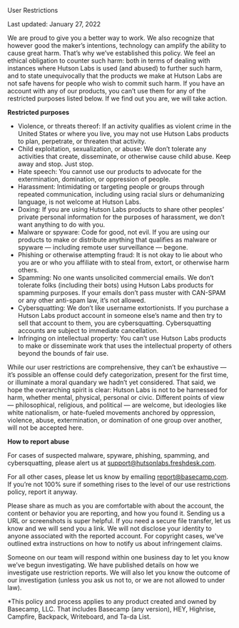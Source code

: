 User Restrictions

Last updated: January 27, 2022

We are proud to give you a better way to work. We also recognize that however good the maker’s intentions, technology can amplify the ability to cause great harm. That’s why we’ve established this policy. We feel an ethical obligation to counter such harm: both in terms of dealing with instances where Hutson Labs is used (and abused) to further such harm, and to state unequivocally that the products we make at Hutson Labs are not safe havens for people who wish to commit such harm. If you have an account with any of our products, you can’t use them for any of the restricted purposes listed below. If we find out you are, we will take action.

**Restricted purposes**

* Violence, or threats thereof: If an activity qualifies as violent crime in the United States or where you live, you may not use Hutson Labs products to plan, perpetrate, or threaten that activity.
* Child exploitation, sexualization, or abuse: We don’t tolerate any activities that create, disseminate, or otherwise cause child abuse. Keep away and stop. Just stop.
* Hate speech: You cannot use our products to advocate for the extermination, domination, or oppression of people.
* Harassment: Intimidating or targeting people or groups through repeated communication, including using racial slurs or dehumanizing language, is not welcome at Hutson Labs.
* Doxing: If you are using Hutson Labs products to share other peoples’ private personal information for the purposes of harassment, we don’t want anything to do with you.
* Malware or spyware: Code for good, not evil. If you are using our products to make or distribute anything that qualifies as malware or spyware — including remote user surveillance — begone.
* Phishing or otherwise attempting fraud: It is not okay to lie about who you are or who you affiliate with to steal from, extort, or otherwise harm others.
* Spamming: No one wants unsolicited commercial emails. We don’t tolerate folks (including their bots) using Hutson Labs products for spamming purposes. If your emails don’t pass muster with CAN-SPAM or any other anti-spam law, it’s not allowed.
* Cybersquatting: We don’t like username extortionists. If you purchase a Hutson Labs product account in someone else’s name and then try to sell that account to them, you are cybersquatting. Cybersquatting accounts are subject to immediate cancellation.
* Infringing on intellectual property: You can’t use Hutson Labs products to make or disseminate work that uses the intellectual property of others beyond the bounds of fair use.

While our user restrictions are comprehensive, they can’t be exhaustive — it’s possible an offense could defy categorization, present for the first time, or illuminate a moral quandary we hadn’t yet considered. That said, we hope the overarching spirit is clear: Hutson Labs is not to be harnessed for harm, whether mental, physical, personal or civic. Different points of view — philosophical, religious, and political — are welcome, but ideologies like white nationalism, or hate-fueled movements anchored by oppression, violence, abuse, extermination, or domination of one group over another, will not be accepted here.

**How to report abuse**

For cases of suspected malware, spyware, phishing, spamming, and cybersquatting, please alert us at support@hutsonlabs.freshdesk.com.

For all other cases, please let us know by emailing report@basecamp.com. If you’re not 100% sure if something rises to the level of our use restrictions policy, report it anyway.

Please share as much as you are comfortable with about the account, the content or behavior you are reporting, and how you found it. Sending us a URL or screenshots is super helpful. If you need a secure file transfer, let us know and we will send you a link. We will not disclose your identity to anyone associated with the reported account. For copyright cases, we've outlined extra instructions on how to notify us about infringement claims.

Someone on our team will respond within one business day to let you know we’ve begun investigating. We have published details on how we investigate use restriction reports. We will also let you know the outcome of our investigation (unless you ask us not to, or we are not allowed to under law).

*This policy and process applies to any product created and owned by Basecamp, LLC. That includes Basecamp (any version), HEY, Highrise, Campfire, Backpack, Writeboard, and Ta-da List.